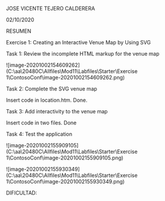 JOSE VICENTE TEJERO CALDERERA	

02/10/2020

RESUMEN

Exercise 1: Creating an Interactive Venue Map by Using SVG

Task 1: Review the incomplete HTML markup for the venue map

![image-20201002154609262](C:\aa\20480C\Allfiles\Mod11\Labfiles\Starter\Exercise 1\ContosoConf\image-20201002154609262.png)

Task 2: Complete the SVG venue map

Insert code in location.htm. Done.

Task 3: Add interactivity to the venue map

Insert code in two files. Done

Task 4: Test the application

![image-20201002155909105](C:\aa\20480C\Allfiles\Mod11\Labfiles\Starter\Exercise 1\ContosoConf\image-20201002155909105.png)



![image-20201002155930349](C:\aa\20480C\Allfiles\Mod11\Labfiles\Starter\Exercise 1\ContosoConf\image-20201002155930349.png)









DIFICULTAD: 


